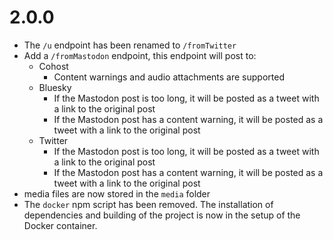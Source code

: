 # 2.0.0

- The `/u` endpoint has been renamed to `/fromTwitter`
- Add a `/fromMastodon` endpoint, this endpoint will post to:
  - Cohost
    - Content warnings and audio attachments are supported
  - Bluesky
    - If the Mastodon post is too long, it will be posted as a tweet with a link to the original post
    - If the Mastodon post has a content warning, it will be posted as a tweet with a link to the original post
  - Twitter
    - If the Mastodon post is too long, it will be posted as a tweet with a link to the original post
    - If the Mastodon post has a content warning, it will be posted as a tweet with a link to the original post
- media files are now stored in the `media` folder
- The `docker` npm script has been removed. The installation of dependencies and building of the project is now in the setup of the Docker container.
